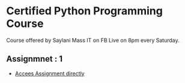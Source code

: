 # Certified Python Programming Course 
Course offered by Saylani Mass IT on FB Live on 8pm every Saturday. 

## Assignmnet : 1
- [Accees Assignment directly ](https://github.com/engineerbaz/Certified-Python-Saylani-/blob/master/assignments/assignment-1.md)
